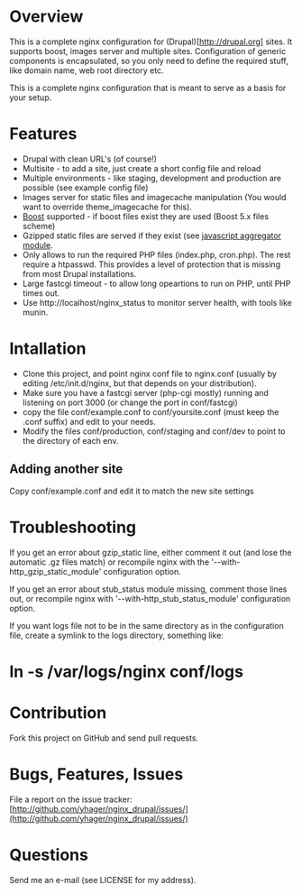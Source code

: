 # Overview #

This is a complete nginx configuration for (Drupal)[http://drupal.org] sites. It supports boost, images server and multiple sites. Configuration of generic components is encapsulated, so you only need to define the required stuff, like domain name, web root directory etc.

This is a complete nginx configuration that is meant to serve as a basis for your setup.

# Features #

* Drupal with clean URL's (of course!)
* Multisite - to add a site, just create a short config file and reload
* Multiple environments - like staging, development and production are possible (see example config file)
* Images server for static files and imagecache manipulation (You would want to override theme_imagecache for this).
* [Boost](http://drupal.org/project/boost) supported - if boost files exist they are used (Boost 5.x files scheme)
* Gzipped static files are served if they exist (see [javascript aggregator module](http://drupal.org/project/javascript_aggregator).
* Only allows to run the required PHP files (index.php, cron.php). The rest require a htpasswd. This provides a level of protection that is missing from most Drupal installations.
* Large fastcgi timeout - to allow long opeartions to run on PHP, until PHP times out.
* Use http://localhost/nginx_status to monitor server health, with tools like munin.

# Intallation #

* Clone this project, and point nginx conf file to nginx.conf (usually by editing  /etc/init.d/nginx, but that depends on your distribution).
* Make sure you have a fastcgi server (php-cgi mostly) running and listening on port 3000 (or change the port in conf/fastcgi)
* copy the file conf/example.conf to conf/yoursite.conf (must keep the .conf suffix) and edit to your needs.
* Modify the files conf/production, conf/staging and conf/dev to point to the directory of each env.

## Adding another site ##

Copy conf/example.conf and edit it to match the new site settings

# Troubleshooting

If you get an error about gzip_static line, either comment it out (and lose the automatic .gz files match) or recompile nginx with the '--with-http_gzip_static_module' configuration option.

If you get an error about stub_status module missing, comment those lines out, or recompile nginx with '--with-http_stub_status_module' configuration option.

If you want logs file not to be in the same directory as in the configuration file, create a symlink to the logs directory, something like:
# ln -s /var/logs/nginx conf/logs

# Contribution

  Fork this project on GitHub and send pull requests.

# Bugs, Features, Issues

  File a report on the issue tracker:
  [http://github.com/yhager/nginx_drupal/issues/](http://github.com/yhager/nginx_drupal/issues/)

# Questions

  Send me an e-mail (see LICENSE for my address).
